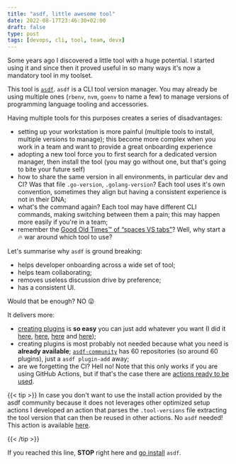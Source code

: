 ```yaml
---
title: "asdf, little awesome tool"
date: 2022-08-17T23:46:30+02:00
draft: false
type: post
tags: [devops, cli, tool, team, devx]
---
```


Some years ago I discovered a little tool with a huge potential. I started using it and since then it proved useful in so many ways it's now a mandatory tool in my toolset.

This tool is [`asdf`][0]. `asdf` is a CLI tool version manager. You may already be using multiple ones (`rbenv`, `nvm`, `goenv` to name a few) to manage versions of programming language tooling and accessories.

Having multiple tools for this purposes creates a series of disadvantages:
- setting up your workstation is more painful (multiple tools to install, multiple versions to manage); this become more complex when you work in a team and want to provide a great onboarding experience
- adopting a new tool force you to first search for a dedicated version manager, then install the tool (you may go without one, but that's going to bite your future self)
- how to share the same version in all environments, in particular dev and CI? Was that file `.go-version`, `.golang-version`? Each tool uses it's own convention, sometimes they align but having a consistent experience is not in their DNA;
- what's the command again? Each tool may have different CLI commands, making switching between them a pain; this may happen more easily if you're in a team;
- remember the [Good Old Times™ of “spaces VS tabs”][1]? Well, why start a 🔥 war around which tool to use?

Let's summarise why `asdf` is ground breaking: 
* helps developer onboarding across a wide set of tool;
* helps team collaborating;
* removes useless discussion drive by preference;
* has a consistent UI.

Would that be enough? NO 😜

It delivers more:
- [creating plugins][2] is **so easy** you can just add whatever you want (I did it [here][3], [here][4], [here][5] and [here][5]);
- creating plugins is most probably not needed because what you need is **already available**; [`asdf-community`][7] has 60 repositories (so around 60 plugins), just a `asdf plugin-add` away;
- are we forgetting the CI? Hell no! Note that this only works if you are using GitHub Actions, but if that's the case there are [actions ready to be used][8]. 

{{< tip >}}
In case you don't want to use the install action provided by the asdf community because it does not leverages other optimized setup actions I developed an action that parses the `.tool-versions` file extracting the tool version that can then be reused in other actions. No `asdf` needed!  
This action is available [here][link].

[link]: https://github.com/endorama/asdf-parse-tool-versions
{{< /tip >}}

If you reached this line, **STOP** right here and [go install][9] `asdf`.

[0]: https://asdf-vm.com/
[1]: https://www.reddit.com/r/programming/comments/p1j1c/tabs_vs_spaces_vs_both/
[2]: https://asdf-vm.com/plugins/create.html
[3]: https://github.com/endorama/asdf-desk
[4]: https://github.com/endorama/asdf-goreleaser
[5]: https://github.com/endorama/asdf-envchain
[6]: https://github.com/endorama/asdf-hugo
[7]: https://github.com/asdf-community
[8]: https://github.com/asdf-vm/actions
[9]: https://asdf-vm.com/guide/getting-started.html